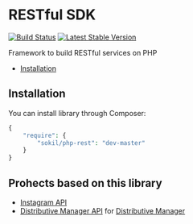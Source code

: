 RESTful SDK
===============
[![Build Status](https://travis-ci.org/sokil/php-rest.png?branch=master)](https://travis-ci.org/sokil/php-rest)
[![Latest Stable Version](https://poser.pugx.org/sokil/php-rest/v/stable.png)](https://packagist.org/packages/sokil/php-rest)

Framework to build RESTful services on PHP

* [Installation](#installation)

Installation
------------

You can install library through Composer:
```php
{
    "require": {
        "sokil/php-rest": "dev-master"
    }
}
```

Prohects based on this library
------------------------------

* [Instagram API](https://github.com/sokil/php-instagram)
* [Distributive Manager API](https://github.com/sokil/php-distmanager-sdk) for [Distributive Manager](https://github.com/sokil/distributiveManager)
